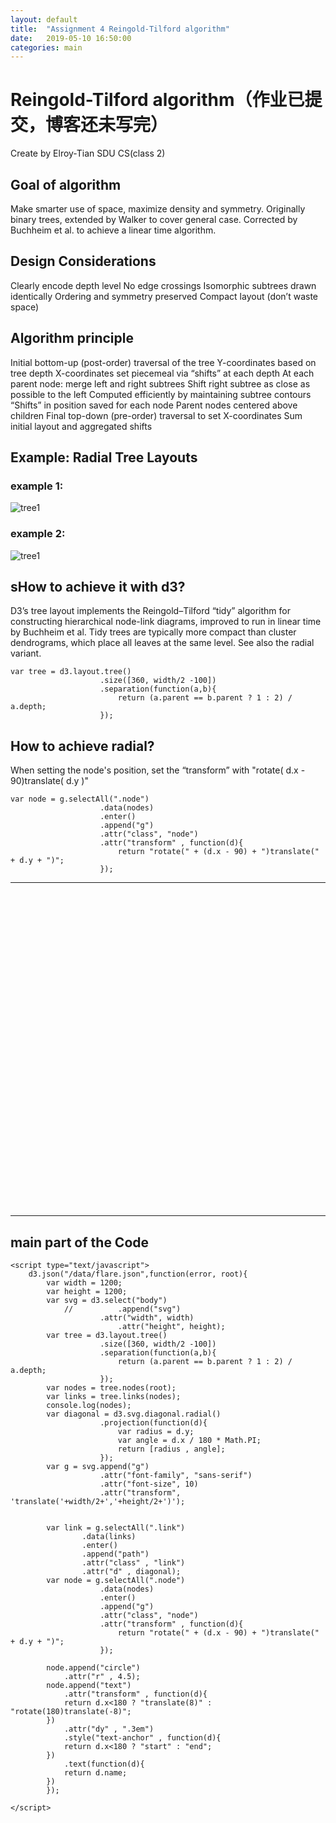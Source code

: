 ```yaml
---
layout: default
title:  "Assignment 4 Reingold-Tilford algorithm"
date:   2019-05-10 16:50:00
categories: main
---
```


# Reingold-Tilford algorithm（作业已提交，博客还未写完）

Create by Elroy-Tian SDU CS(class 2)

## Goal of algorithm

Make smarter use of space, maximize density and symmetry.Originally binary trees, extended by Walker to cover general case.Corrected by Buchheim et al. to achieve a linear time algorithm.

## Design Considerations

Clearly encode depth levelNo edge crossingsIsomorphic subtrees drawn identically Ordering and symmetry preserved Compact layout (don’t waste space)

## Algorithm principleInitial bottom-up (post-order) traversal of the treeY-coordinates based on tree depthX-coordinates set piecemeal via “shifts” at each depthAt each parent node: merge left and right subtreesShift right subtree as close as possible to the left Computed efficiently by maintaining subtree contours “Shifts” in position saved for each nodeParent nodes centered above childrenFinal top-down (pre-order) traversal to set X-coordinatesSum initial layout and aggregated shifts## Example: Radial Tree Layouts

### example 1:

![tree1](/picture/tree1.png) 

### example 2:

![tree1](/picture/tree2.png)

## sHow to achieve it with d3?
D3’s tree layout implements the Reingold–Tilford “tidy” algorithm for constructing hierarchical node-link diagrams, improved to run in linear time by Buchheim et al. Tidy trees are typically more compact than cluster dendrograms, which place all leaves at the same level. See also the radial variant.

```
var	tree = d3.layout.tree()
					.size([360, width/2 -100])
					.separation(function(a,b){
						return (a.parent == b.parent ? 1 : 2) / a.depth;
					});
```## How to achieve radial?When setting the node's position, set the “transform” with "rotate( d.x - 90)translate( d.y )" ```
var node = g.selectAll(".node")
					.data(nodes)
					.enter()
					.append("g")
					.attr("class", "node")
					.attr("transform" , function(d){
						return "rotate(" + (d.x - 90) + ")translate(" + d.y + ")";
					});
```


----


<script src="https://d3js.org/d3.v3.min.js"></script>

<style type="text/css">
 #content1 {
			text-align:center;

    }

	.node {
		cursor: pointer;
	}

	.overlay{
		background-color:#EEE;
	}

	.node circle {
		fill: #fff;
		stroke: steelblue;
		stroke-width: 1.5px;
	}

	.node text {
		font-size:10px;
		font-family:sans-serif;
	}

	.link {
		fill: none;
		stroke: #ccc;
		stroke-width: 1.5px;
	}

	.templink {
		fill: none;
		stroke: red;
		stroke-width: 3px;
	}

	.ghostCircle.show{
		display:block;
	}

	.ghostCircle, .activeDrag .ghostCircle{
		display: none;
	}

</style>



<div id="content1">
    <svg width="1200" height="1200" ></svg>
</div>


<script type="text/javascript">
	d3.json("/data/flare.json",function(error, root){
		var width = 1200;
		var height = 1200;
		var svg = d3.select("body")
			//			.append("svg")
					.attr("width", width)
						.attr("height", height);
		var	tree = d3.layout.tree()
					.size([360, width/2 -100])
					.separation(function(a,b){
						return (a.parent == b.parent ? 1 : 2) / a.depth;
					});
		var nodes = tree.nodes(root);
		var links = tree.links(nodes);
		console.log(nodes);
		var diagonal = d3.svg.diagonal.radial()
					.projection(function(d){
						var radius = d.y;
						var angle = d.x / 180 * Math.PI;
						return [radius , angle];
					});
		var g = svg.append("g")
				  	.attr("font-family", "sans-serif")
					.attr("font-size", 10)
					.attr("transform", 'translate('+width/2+','+height/2+')');


		var link = g.selectAll(".link")
				.data(links)
				.enter()
				.append("path")
				.attr("class" , "link")
				.attr("d" , diagonal);
		var node = g.selectAll(".node")
					.data(nodes)
					.enter()
					.append("g")
					.attr("class", "node")
					.attr("transform" , function(d){
						return "rotate(" + (d.x - 90) + ")translate(" + d.y + ")";
					});

		node.append("circle")
			.attr("r" , 4.5);
		node.append("text")
			.attr("transform" , function(d){
			return d.x<180 ? "translate(8)" : "rotate(180)translate(-8)";
		})
			.attr("dy" , ".3em")
			.style("text-anchor" , function(d){
			return d.x<180 ? "start" : "end";
		})
			.text(function(d){
			return d.name;
		})
		});
	
</script>
  
  ---
## main part of the Code

```
<script type="text/javascript">
	d3.json("/data/flare.json",function(error, root){
		var width = 1200;
		var height = 1200;
		var svg = d3.select("body")
			//			.append("svg")
					.attr("width", width)
						.attr("height", height);
		var	tree = d3.layout.tree()
					.size([360, width/2 -100])
					.separation(function(a,b){
						return (a.parent == b.parent ? 1 : 2) / a.depth;
					});
		var nodes = tree.nodes(root);
		var links = tree.links(nodes);
		console.log(nodes);
		var diagonal = d3.svg.diagonal.radial()
					.projection(function(d){
						var radius = d.y;
						var angle = d.x / 180 * Math.PI;
						return [radius , angle];
					});
		var g = svg.append("g")
				  	.attr("font-family", "sans-serif")
					.attr("font-size", 10)
					.attr("transform", 'translate('+width/2+','+height/2+')');


		var link = g.selectAll(".link")
				.data(links)
				.enter()
				.append("path")
				.attr("class" , "link")
				.attr("d" , diagonal);
		var node = g.selectAll(".node")
					.data(nodes)
					.enter()
					.append("g")
					.attr("class", "node")
					.attr("transform" , function(d){
						return "rotate(" + (d.x - 90) + ")translate(" + d.y + ")";
					});

		node.append("circle")
			.attr("r" , 4.5);
		node.append("text")
			.attr("transform" , function(d){
			return d.x<180 ? "translate(8)" : "rotate(180)translate(-8)";
		})
			.attr("dy" , ".3em")
			.style("text-anchor" , function(d){
			return d.x<180 ? "start" : "end";
		})
			.text(function(d){
			return d.name;
		})
		});
	
</script>
```  
  
  
  
